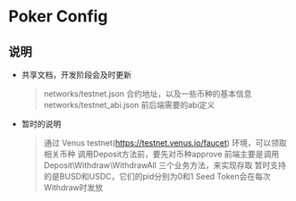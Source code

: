 # Poker Config
## 说明
* 共享文档，开发阶段会及时更新
  > networks/testnet.json 合约地址，以及一些币种的基本信息
  > networks/testnet_abi.json 前后端需要的abi定义

* 暂时的说明
  > 通过 Venus testnet(https://testnet.venus.io/faucet) 环境，可以领取相关币种
  > 调用Deposit方法前，要先对币种approve
  > 前端主要是调用Deposit\Withdraw\WithdrawAll 三个业务方法，来实现存取
  > 暂时支持的是BUSD和USDC，它们的pid分别为0和1
  > Seed Token会在每次Withdraw时发放

